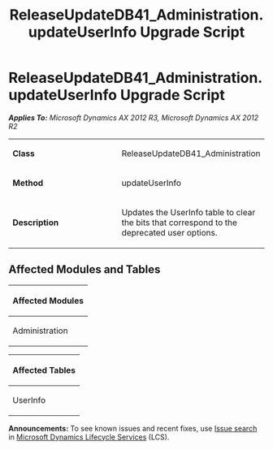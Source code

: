 ﻿---
title: ReleaseUpdateDB41_Administration.updateUserInfo Upgrade Script
TOCTitle: ReleaseUpdateDB41_Administration.updateUserInfo Upgrade Script
ms:assetid: 0cbff3c2-8161-c29f-444a-9b564b23b1a4
ms:mtpsurl: https://msdn.microsoft.com/en-us/library/JJ735689(v=AX.60)
ms:contentKeyID: 49706596
ms.date: 05/18/2015
mtps_version: v=AX.60
---

# ReleaseUpdateDB41\_Administration.updateUserInfo Upgrade Script 


_**Applies To:** Microsoft Dynamics AX 2012 R3, Microsoft Dynamics AX 2012 R2_

<table>
<colgroup>
<col style="width: 50%" />
<col style="width: 50%" />
</colgroup>
<tbody>
<tr class="odd">
<td><p><strong>Class</strong></p></td>
<td><p>ReleaseUpdateDB41_Administration</p></td>
</tr>
<tr class="even">
<td><p><strong>Method</strong></p></td>
<td><p>updateUserInfo</p></td>
</tr>
<tr class="odd">
<td><p><strong>Description</strong></p></td>
<td><p>Updates the UserInfo table to clear the bits that correspond to the deprecated user options.</p></td>
</tr>
</tbody>
</table>


## Affected Modules and Tables

<table>
<colgroup>
<col style="width: 100%" />
</colgroup>
<thead>
<tr class="header">
<th><p>Affected Modules</p></th>
</tr>
</thead>
<tbody>
<tr class="odd">
<td><p>Administration</p></td>
</tr>
</tbody>
</table>


<table>
<colgroup>
<col style="width: 100%" />
</colgroup>
<thead>
<tr class="header">
<th><p>Affected Tables</p></th>
</tr>
</thead>
<tbody>
<tr class="odd">
<td><p>UserInfo</p></td>
</tr>
</tbody>
</table>

  
**Announcements:** To see known issues and recent fixes, use [Issue search](http://go.microsoft.com/fwlink/?linkid=389258) in [Microsoft Dynamics Lifecycle Services](http://go.microsoft.com/fwlink/?linkid=306505) (LCS).

